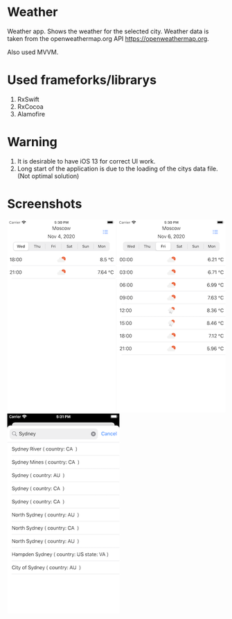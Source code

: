 # Weather

Weather app. Shows the weather for the selected city.
Weather data is taken from the openweathermap.org API
https://openweathermap.org.

Also used MVVM.

# Used frameforks/librarys 
1. RxSwift
2. RxCocoa
3. Alamofire


# Warning

1. It is desirable to have iOS 13 for correct UI work.
2. Long start of the application is due to the loading of the citys data file. (Not optimal solution)

# Screenshots
![](Screenshots/Screenshot%231.png)
![](Screenshots/Screenshot%232.png)
![](Screenshots/Screenshot%233.png)


